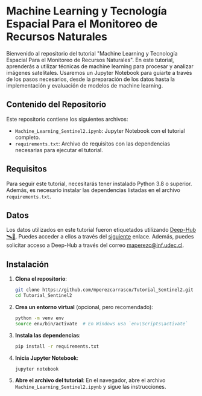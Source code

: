 # Machine Learning y Tecnología Espacial Para el Monitoreo de Recursos Naturales

Bienvenido al repositorio del tutorial "Machine Learning y Tecnología Espacial Para el Monitoreo de Recursos Naturales". En este tutorial, aprenderás a utilizar técnicas de machine learning para procesar y analizar imágenes satelitales. Usaremos un Jupyter Notebook para guiarte a través de los pasos necesarios, desde la preparación de los datos hasta la implementación y evaluación de modelos de machine learning.

## Contenido del Repositorio

Este repositorio contiene los siguientes archivos:

- `Machine_Learning_Sentinel2.ipynb`: Jupyter Notebook con el tutorial completo.
- `requirements.txt`: Archivo de requisitos con las dependencias necesarias para ejecutar el tutorial.

## Requisitos

Para seguir este tutorial, necesitarás tener instalado Python 3.8 o superior. Además, es necesario instalar las dependencias listadas en el archivo `requirements.txt`.

## Datos

Los datos utilizados en este tutorial fueron etiquetados utilizando [Deep-Hub🛰️💚](https://dev.deep-hub.net/). Puedes acceder a ellos a través del [siguiente](https://drive.google.com/drive/folders/1HEGD4dSVfZbY-5JpgM8_QuuK4qo4ELh5?usp=sharing) enlace. Además, puedes solicitar acceso a Deep-Hub a través del correo maperezc@inf.udec.cl.

## Instalación

1. **Clona el repositorio**:
   ```bash
   git clone https://github.com/mperezcarrasco/Tutorial_Sentinel2.git
   cd Tutorial_Sentinel2
   ```

2. **Crea un entorno virtual** (opcional, pero recomendado):
   ```bash
   python -m venv env
   source env/bin/activate  # En Windows usa `env\Scripts\activate`
   ```

3. **Instala las dependencias**:
   ```bash
   pip install -r requirements.txt
   ```

4. **Inicia Jupyter Notebook**:
   ```bash
   jupyter notebook
   ```

5. **Abre el archivo del tutorial**:
   En el navegador, abre el archivo `Machine_Learning_Sentinel2.ipynb` y sigue las instrucciones.

